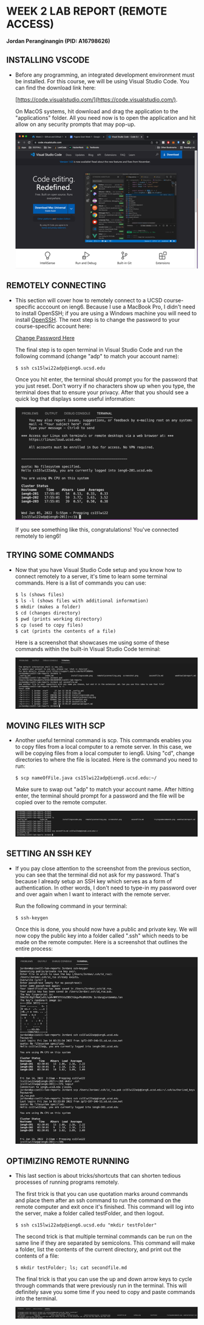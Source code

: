 # **WEEK 2 LAB REPORT (REMOTE ACCESS)**
**Jordan Peranginangin (PID: A16798626)**

## **INSTALLING VSCODE**
- Before any programming, an integrated development environment must be installed. For this course, we will be using Visual Studio Code. You can find the download link here:   

    [https://code.visualstudio.com/](https://code.visualstudio.com/).  

    On MacOS systems, hit download and drag the application to the "applications" folder. All you need now is to open the application and hit allow on any security prompts that may pop-up.

    ![image](installingvscode.png)
## **REMOTELY CONNECTING**
- This section will cover how to remotely connect to a UCSD course-specific acccount on ieng6. Because I use a MacBook Pro, I didn't need to install OpenSSH; if you are using a Windows machine you will need to install [OpenSSH](https://docs.microsoft.com/en-us/windows-server/administration/openssh/openssh_install_firstuse). The next step is to change the password to your course-specific account here:

    [Change Password Here](https://sdacs.ucsd.edu/~icc/index.php)

    The final step is to open terminal in Visual Studio Code and run the following command (change "adp" to match your account name):

    ```
    $ ssh cs15lwi22adp@ieng6.ucsd.edu
    ```

    Once you hit enter, the terminal should prompt you for the password that you just reset. Don't worry if no characters show up when you type, the terminal does that to ensure your privacy. After that you should see a quick log that displays some useful information:

    ![image](remotelyconnecting.png)

    If you see something like this, congratulations! You've connected remotely to ieng6! 
## **TRYING SOME COMMANDS**
- Now that you have Visual Studio Code setup and you know how to connect remotely to a server, it's time to learn some terminal commands. Here is a list of commands you can use:
    ```
    $ ls (shows files)
    $ ls -l (shows files with additional information)
    $ mkdir (makes a folder)
    $ cd (changes directory)
    $ pwd (prints working directory)
    $ cp (used to copy files)
    $ cat (prints the contents of a file)
    ```

    Here is a screenshot that showcases me using some of these commands within the built-in Visual Studio Code terminal:

    ![image](tryingsomecommands.png)
## **MOVING FILES WITH SCP**
- Another useful terminal command is scp. This commands enables you to copy files from a local computer to a remote server. In this case, we will be copying files from a local computer to ieng6. Using "cd", change directories to where the file is located. Here is the command you need to run: 
    ```
    $ scp nameOfFile.java cs15lwi22adp@ieng6.ucsd.edu:~/
    ```

    Make sure to swap out "adp" to match your account name. After hitting enter, the terminal should prompt for a password and the file will be copied over to the remote computer. 

    ![image](movingfiles.png)
## **SETTING AN SSH KEY**
- If you pay close attention to the screenshot from the previous section, you can see that the terminal did not ask for my password. That's because I already setup an SSH key which serves as a form of authentication. In other words, I don't need to type-in my password over and over again when I want to interact with the remote server. 

    Run the following command in your terminal:
    ```
    $ ssh-keygen
    ```

    Once this is done, you should now have a public and private key. We will now copy the public key into a folder called ".ssh" which needs to be made on the remote computer. Here is a screenshot that outlines the entire process: 

    ![image](sshkey.png)
## **OPTIMIZING REMOTE RUNNING**
- This last section is about tricks/shortcuts that can shorten tedious processes of running programs remotely. 

    The first trick is that you can use quotation marks around commands and place them after an ssh command to run the command on the remote computer and exit once it's finished. This command will log into the server, make a folder called testFolder, and then logout. 
    ```
    $ ssh cs15lwi22adp@ieng6.ucsd.edu "mkdir testFolder"
    ```

    The second trick is that multiple terminal commands can be run on the same line if they are separated by semicolons. This command will make a folder, list the contents of the current directory, and print out the contents of a file:
    ```
    $ mkdir testFolder; ls; cat secondfile.md
    ```

    The final trick is that you can use the up and down arrow keys to cycle through commands that were previously run in the terminal. This will definitely save you some time if you need to copy and paste commands into the terminal.

    ![image](optimize.png)